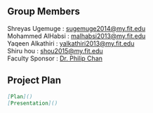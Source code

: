 ## Group Members

Shreyas Ugemuge : sugemuge2014@my.fit.edu <br>
Mohammed AlHabsi : malhabsi2013@my.fit.edu<br>
Yaqeen Alkathiri : yalkathiri2013@my.fit.edu<br>
Shiru hou : shou2015@my.fit.edu<br>
Faculty Sponsor : [Dr. Philip Chan](http://cs.fit.edu/~pkc/)<br>



## Project Plan
```markdown
[Plan]()
[Presentation]()
```



